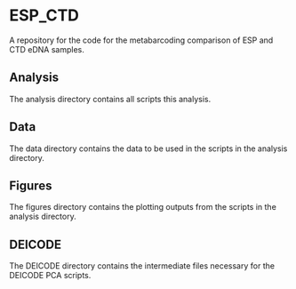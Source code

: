 # ESP_CTD
A repository for the code for the metabarcoding comparison of ESP and CTD eDNA samples.

## Analysis
The analysis directory contains all scripts this analysis.

## Data
The data directory contains the data to be used in the scripts in the analysis directory.

## Figures
The figures directory contains the plotting outputs from the scripts in the analysis directory.

## DEICODE
The DEICODE directory contains the intermediate files necessary for the DEICODE PCA scripts.

